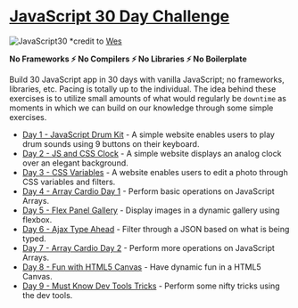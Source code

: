 # [JavaScript 30 Day Challenge](https://javascript30.com/)
![JavaScript30](https://javascript30.com/images/JS3-social-share.png)
*credit to [Wes](https://wesbos.com/)

<b>No Frameworks :zap: No Compilers :zap: No Libraries :zap: No Boilerplate</b>

Build 30 JavaScript app in 30 days with vanilla JavaScript; no frameworks, libraries, etc. Pacing is totally up to the individual. The idea behind these exercises is to utilize small amounts of what would regularly be `downtime` as moments in which we can build on our knowledge through some simple exercises.

- [Day 1 - JavaScript Drum Kit](./day_01/README.md) - A simple website enables users to play drum sounds using 9 buttons on their keyboard.
- [Day 2 - JS and CSS Clock](./day_02/README.md) - A simple website displays an analog clock over an elegant background.
- [Day 3 - CSS Variables](./day_03/README.md) - A website enables users to edit a photo through CSS variables and filters.
- [Day 4 - Array Cardio Day 1](./day_04/README.md) - Perform basic operations on JavaScript Arrays.
- [Day 5 - Flex Panel Gallery](./day_05/README.md) - Display images in a dynamic gallery using flexbox.
- [Day 6 - Ajax Type Ahead](./day_06/README.md) - Filter through a JSON based on what is being typed.
- [Day 7 - Array Cardio Day 2](./day_07/README.md) - Perform more operations on JavaScript Arrays.
- [Day 8 - Fun with HTML5 Canvas](./day_08/README.md) - Have dynamic fun in a HTML5 Canvas.
- [Day 9 - Must Know Dev Tools Tricks](./day_09/README.md) - Perform some nifty tricks using the dev tools.
